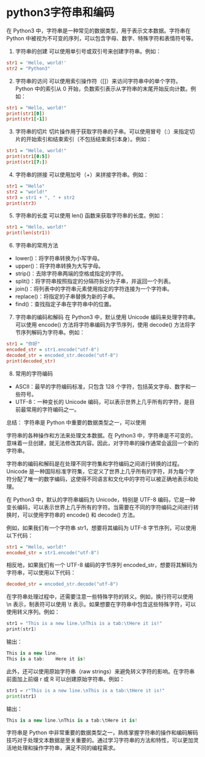 # python3字符串和编码
在 Python3 中，字符串是一种常见的数据类型，用于表示文本数据。字符串在 Python 中被视为不可变的序列，可以包含字母、数字、特殊字符和表情符号等。

1.  字符串的创建 可以使用单引号或双引号来创建字符串。例如：

```ini
str1 = 'Hello, world!'
str2 = "Python3"

```

2.  字符串的访问 可以使用索引操作符（\[\]）来访问字符串中的单个字符。Python 中的索引从 0 开始，负数索引表示从字符串的末尾开始反向计数。例如：

```ini
str1 = "Hello, world!"
print(str1[0])    
print(str1[-1])   

```

3.  字符串的切片 切片操作用于获取字符串的子串。可以使用冒号（:）来指定切片的开始索引和结束索引（不包括结束索引本身）。例如：

```ini
str1 = "Hello, world!"
print(str1[0:5])    
print(str1[7:])     

```

4.  字符串的拼接 可以使用加号（+）来拼接字符串。例如：

```ini
str1 = "Hello"
str2 = "world!"
str3 = str1 + ", " + str2
print(str3)    

```

5.  字符串的长度 可以使用 len() 函数来获取字符串的长度。例如：

```ini
str1 = "Hello, world!"
print(len(str1))    

```

6.  字符串的常用方法

*   lower()：将字符串转换为小写字母。
*   upper()：将字符串转换为大写字母。
*   strip()：去除字符串两端的空格或指定的字符。
*   split()：将字符串按照指定的分隔符拆分为子串，并返回一个列表。
*   join()：将列表中的字符串元素使用指定的字符连接为一个字符串。
*   replace()：将指定的子串替换为新的子串。
*   find()：查找指定子串在字符串中的位置。

7.  字符串的编码和解码 在 Python3 中，默认使用 Unicode 编码来处理字符串。可以使用 encode() 方法将字符串编码为字节序列，使用 decode() 方法将字节序列解码为字符串。例如：

```ini
str1 = "你好"
encoded_str = str1.encode("utf-8")
decoded_str = encoded_str.decode("utf-8")
print(decoded_str)    

```

8.  常用的字符编码

*   ASCII：最早的字符编码标准，只包含 128 个字符，包括英文字母、数字和一些符号。
*   UTF-8：一种变长的 Unicode 编码，可以表示世界上几乎所有的字符，是目前最常用的字符编码之一。

总结： 字符串是 Python 中重要的数据类型之一，可以使用

字符串的各种操作和方法来处理文本数据。在 Python3 中，字符串是不可变的，意味着一旦创建，就无法修改其内容。因此，对字符串的操作通常会返回一个新的字符串。

字符串的编码和解码是在处理不同字符集和字符编码之间进行转换的过程。Unicode 是一种国际标准字符集，它定义了世界上几乎所有的字符，并为每个字符分配了唯一的数字编码，这使得不同语言和文化中的字符可以被正确地表示和处理。

在 Python3 中，默认的字符串编码为 Unicode，特别是 UTF-8 编码，它是一种变长编码，可以表示世界上几乎所有的字符。当需要在不同的字符编码之间进行转换时，可以使用字符串的 encode() 和 decode() 方法。

例如，如果我们有一个字符串 str1，想要将其编码为 UTF-8 字节序列，可以使用以下代码：

```ini
str1 = "Hello, world!"
encoded_str = str1.encode("utf-8")

```

相反地，如果我们有一个 UTF-8 编码的字节序列 encoded_str，想要将其解码为字符串，可以使用以下代码：

```ini
decoded_str = encoded_str.decode("utf-8")

```

在字符串处理过程中，还需要注意一些特殊字符的转义。例如，换行符可以使用 \\n 表示，制表符可以使用 \\t 表示。如果想要在字符串中包含这些特殊字符，可以使用转义序列。例如：

```swift
str1 = "This is a new line.\nThis is a tab:\tHere it is!"
print(str1)

```

输出：

```csharp
This is a new line.
This is a tab:    Here it is!

```

此外，还可以使用原始字符串（raw strings）来避免转义字符的影响。在字符串前面加上前缀 r 或 R 可以创建原始字符串。例如：

```python
str1 = r"This is a new line.\nThis is a tab:\tHere it is!"
print(str1)

```

输出：

```csharp
This is a new line.\nThis is a tab:\tHere it is!

```

字符串是 Python 中非常重要的数据类型之一，熟练掌握字符串的操作和编码解码技巧对于处理文本数据是至关重要的。通过学习字符串的方法和特性，可以更加灵活地处理和操作字符串，满足不同的编程需求。